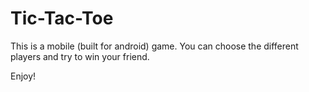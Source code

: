 # Tic-Tac-Toe
This is a mobile (built for android) game. You can choose the different players and try to win your friend.


Enjoy!
